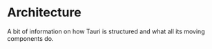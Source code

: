 # Architecture

A bit of information on how Tauri is structured and what all its moving components do.
